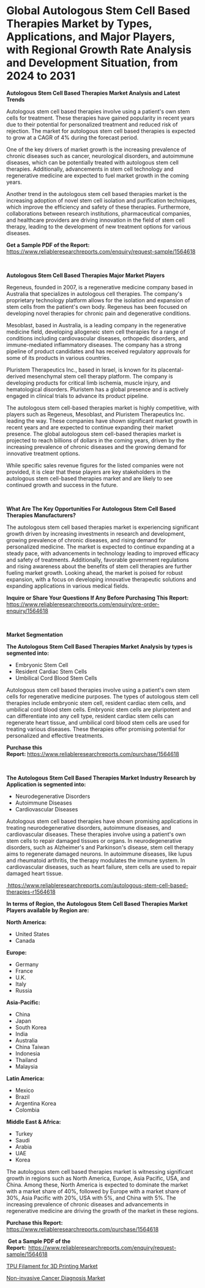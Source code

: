 <p><h1>Global Autologous Stem Cell Based Therapies Market by Types, Applications, and Major Players, with Regional Growth Rate Analysis and Development Situation, from 2024 to 2031</h1></p><p><strong>Autologous Stem Cell Based Therapies Market Analysis and Latest Trends</strong></p>
<p><p>Autologous stem cell based therapies involve using a patient's own stem cells for treatment. These therapies have gained popularity in recent years due to their potential for personalized treatment and reduced risk of rejection. The market for autologous stem cell based therapies is expected to grow at a CAGR of 4% during the forecast period.</p><p>One of the key drivers of market growth is the increasing prevalence of chronic diseases such as cancer, neurological disorders, and autoimmune diseases, which can be potentially treated with autologous stem cell therapies. Additionally, advancements in stem cell technology and regenerative medicine are expected to fuel market growth in the coming years.</p><p>Another trend in the autologous stem cell based therapies market is the increasing adoption of novel stem cell isolation and purification techniques, which improve the efficiency and safety of these therapies. Furthermore, collaborations between research institutions, pharmaceutical companies, and healthcare providers are driving innovation in the field of stem cell therapy, leading to the development of new treatment options for various diseases.</p></p>
<p><strong>Get a Sample PDF of the Report:&nbsp;</strong> <a href="https://www.reliableresearchreports.com/enquiry/request-sample/1564618">https://www.reliableresearchreports.com/enquiry/request-sample/1564618</a></p>
<p>&nbsp;</p>
<p><strong>Autologous Stem Cell Based Therapies Major Market Players</strong></p>
<p><p>Regeneus, founded in 2007, is a regenerative medicine company based in Australia that specializes in autologous cell therapies. The company's proprietary technology platform allows for the isolation and expansion of stem cells from the patient's own body. Regeneus has been focused on developing novel therapies for chronic pain and degenerative conditions.</p><p>Mesoblast, based in Australia, is a leading company in the regenerative medicine field, developing allogeneic stem cell therapies for a range of conditions including cardiovascular diseases, orthopedic disorders, and immune-mediated inflammatory diseases. The company has a strong pipeline of product candidates and has received regulatory approvals for some of its products in various countries.</p><p>Pluristem Therapeutics Inc., based in Israel, is known for its placental-derived mesenchymal stem cell therapy platform. The company is developing products for critical limb ischemia, muscle injury, and hematological disorders. Pluristem has a global presence and is actively engaged in clinical trials to advance its product pipeline.</p><p>The autologous stem cell-based therapies market is highly competitive, with players such as Regeneus, Mesoblast, and Pluristem Therapeutics Inc. leading the way. These companies have shown significant market growth in recent years and are expected to continue expanding their market presence. The global autologous stem cell-based therapies market is projected to reach billions of dollars in the coming years, driven by the increasing prevalence of chronic diseases and the growing demand for innovative treatment options.</p><p>While specific sales revenue figures for the listed companies were not provided, it is clear that these players are key stakeholders in the autologous stem cell-based therapies market and are likely to see continued growth and success in the future.</p></p>
<p>&nbsp;</p>
<p><strong>What Are The Key Opportunities For Autologous Stem Cell Based Therapies Manufacturers?</strong></p>
<p><p>The autologous stem cell based therapies market is experiencing significant growth driven by increasing investments in research and development, growing prevalence of chronic diseases, and rising demand for personalized medicine. The market is expected to continue expanding at a steady pace, with advancements in technology leading to improved efficacy and safety of treatments. Additionally, favorable government regulations and rising awareness about the benefits of stem cell therapies are further fueling market growth. Looking ahead, the market is poised for robust expansion, with a focus on developing innovative therapeutic solutions and expanding applications in various medical fields.</p></p>
<p><strong>Inquire or Share Your Questions If Any Before Purchasing This Report:</strong> <a href="https://www.reliableresearchreports.com/enquiry/pre-order-enquiry/1564618">https://www.reliableresearchreports.com/enquiry/pre-order-enquiry/1564618</a></p>
<p>&nbsp;</p>
<p><strong>Market Segmentation</strong></p>
<p><strong>The Autologous Stem Cell Based Therapies Market Analysis by types is segmented into:</strong></p>
<p><ul><li>Embryonic Stem Cell</li><li>Resident Cardiac Stem Cells</li><li>Umbilical Cord Blood Stem Cells</li></ul></p>
<p><p>Autologous stem cell based therapies involve using a patient's own stem cells for regenerative medicine purposes. The types of autologous stem cell therapies include embryonic stem cell, resident cardiac stem cells, and umbilical cord blood stem cells. Embryonic stem cells are pluripotent and can differentiate into any cell type, resident cardiac stem cells can regenerate heart tissue, and umbilical cord blood stem cells are used for treating various diseases. These therapies offer promising potential for personalized and effective treatments.</p></p>
<p><strong>Purchase this Report:&nbsp;</strong><a href="https://www.reliableresearchreports.com/purchase/1564618">https://www.reliableresearchreports.com/purchase/1564618</a></p>
<p>&nbsp;</p>
<p><strong>The Autologous Stem Cell Based Therapies Market Industry Research by Application is segmented into:</strong></p>
<p><ul><li>Neurodegenerative Disorders</li><li>Autoimmune Diseases</li><li>Cardiovascular Diseases</li></ul></p>
<p><p>Autologous stem cell based therapies have shown promising applications in treating neurodegenerative disorders, autoimmune diseases, and cardiovascular diseases. These therapies involve using a patient's own stem cells to repair damaged tissues or organs. In neurodegenerative disorders, such as Alzheimer's and Parkinson's disease, stem cell therapy aims to regenerate damaged neurons. In autoimmune diseases, like lupus and rheumatoid arthritis, the therapy modulates the immune system. In cardiovascular diseases, such as heart failure, stem cells are used to repair damaged heart tissue.</p></p>
<p><a href="https://www.reliableresearchreports.com/autologous-stem-cell-based-therapies-r1564618">&nbsp;https://www.reliableresearchreports.com/autologous-stem-cell-based-therapies-r1564618</a></p>
<p><strong>In terms of Region, the Autologous Stem Cell Based Therapies Market Players available by Region are:</strong></p>
<p>
    <p> <strong> North America: </strong>
        <ul>
            <li>United States</li>
            <li>Canada</li>
        </ul>
        </p> 
    <p> <strong> Europe: </strong>
        <ul>
            <li>Germany</li>
            <li>France</li>
            <li>U.K.</li>
            <li>Italy</li>
            <li>Russia</li>
        </ul>
        </p> 
    <p> <strong> Asia-Pacific: </strong>
        <ul>
            <li>China</li>
            <li>Japan</li>
            <li>South Korea</li>
            <li>India</li>
            <li>Australia</li>
            <li>China Taiwan</li>
            <li>Indonesia</li>
            <li>Thailand</li>
            <li>Malaysia</li>
        </ul>
        </p> 
    <p> <strong> Latin America: </strong>
        <ul>
            <li>Mexico</li>
            <li>Brazil</li>
            <li>Argentina Korea</li>
            <li>Colombia</li>
        </ul>
        </p> 
    <p> <strong> Middle East & Africa: </strong>
        <ul>
            <li>Turkey</li>
            <li>Saudi</li>
            <li>Arabia</li>
            <li>UAE</li>
            <li>Korea</li>
        </ul>
    </p>
    </p>
<p><p>The autologous stem cell based therapies market is witnessing significant growth in regions such as North America, Europe, Asia Pacific, USA, and China. Among these, North America is expected to dominate the market with a market share of 40%, followed by Europe with a market share of 30%, Asia Pacific with 20%, USA with 5%, and China with 5%. The increasing prevalence of chronic diseases and advancements in regenerative medicine are driving the growth of the market in these regions.</p></p>
<p><strong>Purchase this Report: </strong><a href="https://www.reliableresearchreports.com/purchase/1564618">https://www.reliableresearchreports.com/purchase/1564618</a></p>
<p>&nbsp;<strong>Get a Sample PDF of the Report:&nbsp;&nbsp;</strong><a href="https://www.reliableresearchreports.com/enquiry/request-sample/1564618">https://www.reliableresearchreports.com/enquiry/request-sample/1564618</a></p>
<p><strong></strong></p>
<p><p><a href="https://issuu.com/reportprime-2/docs/tpu-filament-for-3d-printing-market-size-2030.pptx">TPU Filament for 3D Printing Market</a></p><p><a href="https://github.com/maudAbbott7/Market-Research-Report-List-1/blob/main/non-invasive-cancer-diagnosis-market.md">Non-invasive Cancer Diagnosis Market</a></p></p>